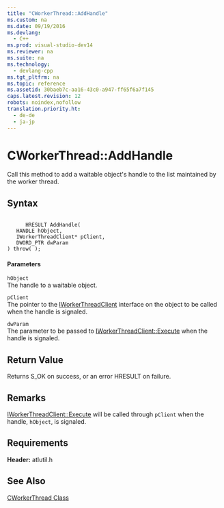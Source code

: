 ```yaml
---
title: "CWorkerThread::AddHandle"
ms.custom: na
ms.date: 09/19/2016
ms.devlang: 
  - C++
ms.prod: visual-studio-dev14
ms.reviewer: na
ms.suite: na
ms.technology: 
  - devlang-cpp
ms.tgt_pltfrm: na
ms.topic: reference
ms.assetid: 30baeb7c-aa16-43c0-a947-ff65f6a7f145
caps.latest.revision: 12
robots: noindex,nofollow
translation.priority.ht: 
  - de-de
  - ja-jp
---
```

# CWorkerThread::AddHandle
Call this method to add a waitable object's handle to the list maintained by the worker thread.  
  
## Syntax  
  
```  
  
      HRESULT AddHandle(  
   HANDLE hObject,  
   IWorkerThreadClient* pClient,  
   DWORD_PTR dwParam   
) throw( );  
```  
  
#### Parameters  
 `hObject`  
 The handle to a waitable object.  
  
 `pClient`  
 The pointer to the [IWorkerThreadClient](../vs140/IWorkerThreadClient-Interface.md) interface on the object to be called when the handle is signaled.  
  
 `dwParam`  
 The parameter to be passed to [IWorkerThreadClient::Execute](../vs140/IWorkerThreadClient--Execute.md) when the handle is signaled.  
  
## Return Value  
 Returns S_OK on success, or an error HRESULT on failure.  
  
## Remarks  
 [IWorkerThreadClient::Execute](../vs140/IWorkerThreadClient--Execute.md) will be called through `pClient` when the handle, `hObject`, is signaled.  
  
## Requirements  
 **Header:** atlutil.h  
  
## See Also  
 [CWorkerThread Class](../vs140/CWorkerThread-Class.md)